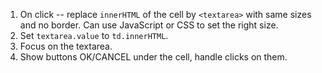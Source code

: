 1. On click -- replace `innerHTML` of the cell by `<textarea>` with same sizes and no border. Can use JavaScript or CSS to set the right size.
2. Set `textarea.value` to `td.innerHTML`.
3. Focus on the textarea.
4. Show buttons OK/CANCEL under the cell, handle clicks on them.
